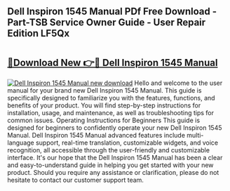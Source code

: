 ## Dell Inspiron 1545 Manual PDf Free Download - Part-TSB Service Owner Guide - User Repair Edition LF5Qx

# <h2><a href="http://bc16076.oget.top/?id=Dell+Inspiron+1545+Manual">🔗Download New 👉🔴 Dell Inspiron 1545 Manual</a></h2>

[![Dell Inspiron 1545 Manual new download](https://i.imgur.com/5g1atiW.png)](http://bc16076.oget.top/?id=Dell+Inspiron+1545+Manual)
Hello and welcome to the user manual for your brand new Dell Inspiron 1545 Manual. This guide is specifically designed to familiarize you with the features, functions, and benefits of your product. You will find step-by-step instructions for installation, usage, and maintenance, as well as troubleshooting tips for common issues. Operating Instructions for Beginners This guide is designed for beginners to confidently operate your new Dell Inspiron 1545 Manual. Dell Inspiron 1545 Manual advanced features include multi-language support, real-time translation, customizable widgets, and voice recognition, all accessible through the user-friendly and customizable interface. It's our hope that the Dell Inspiron 1545 Manual has been a clear and easy-to-understand guide in helping you get started with your new product. Should you require any assistance or clarification, please do not hesitate to contact our customer support team.
